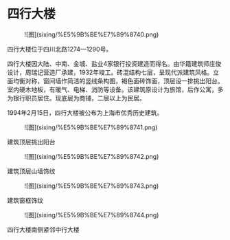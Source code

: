 # 四行大楼

<figure markdown>
  ![图](sixing/%E5%9B%BE%E7%89%8740.png)
  <figcaption></figcaption>
</figure>

四行大楼位于四川北路1274—1290号。

四行大楼因大陆、中南、金城、盐业4家银行投资建造而得名。由华籍建筑师庄俊设计，周瑞记营造厂承建，1932年竣工。砖混结构七层，呈现代派建筑风格。立面均衡对称，窗间墙作简洁的竖线条构图，褐色面砖饰面，顶层设一排挑出阳台。室内硬木地板，有暖气、电梯、消防等设备。该建筑原设计为旅馆，后作公寓，多为银行职员居住。现底层为商铺，二层以上为民居。

1994年2月15日，四行大楼被公布为上海市优秀历史建筑。

<figure markdown>
  ![图](sixing/%E5%9B%BE%E7%89%8741.png)
  <figcaption></figcaption>
</figure>

建筑顶层挑出阳台

<figure markdown>
  ![图](sixing/%E5%9B%BE%E7%89%8742.png)
  <figcaption></figcaption>
</figure>

建筑顶层山墙饰纹

<figure markdown>
  ![图](sixing/%E5%9B%BE%E7%89%8743.png)
  <figcaption></figcaption>
</figure>

建筑窗框饰纹

<figure markdown>
  ![图](sixing/%E5%9B%BE%E7%89%8744.png)
  <figcaption></figcaption>
</figure>

四行大楼南侧紧邻中行大楼
